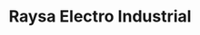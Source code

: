 ---
title: "Raysa Electro Industrial"
url: /distrito-nacional/raysa-electro-industrial/
shop: Eisenwaren
---